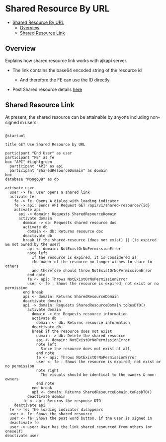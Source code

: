 # Shared Resource By URL

<!-- TOC -->

- [Shared Resource By URL](#shared-resource-by-url)
  - [Overview](#overview)
  - [Shared Resource Link](#shared-resource-link)

<!-- /TOC -->

## Overview
Explains how shared resource link works with ajkapi server.

- The link contains the base64 encoded string of the resource id
  - And therefore the FE can use the ID directly.

- Post Shared resource details [here](./on-click-share-resource.md)

## Shared Resource Link
At present, the shared resource can be attainable by anyone including non-signed in users.

```plantuml

@startuml

title GET Use Shared Resource by URL

participant "End User" as user
participant "FE" as fe
box "API" #Lightgreen
  participant "API" as api
  participant "SharedResourceDomain" as domain
box
database "MongoDB" as db

activate user
  user -> fe: User opens a shared link
  activate fe
    fe -> fe: Opens A dialog with loading indicator
    fe -> api: Sends API Request GET /api/v1/shared-resource/{id}
    activate api
      api -> domain: Requests SharedResourceDomain
      activate domain
        domain -> db: Requests shared resource doc
        activate db
          domain <- db: Returns resource doc
        deactivate db
        break if the shared-resource (does not exist) || (is expired && not owned by the user)
          api <- domain: NotExistOrNoPermissionError
          note left
            If the resource is expired, it is considered as
            the owner of the resource no longer wishes to share to others
            and therefore should throw NotExistOrNoPermissionError
          end note
          fe <- api: Throws NotExistOrNoPermissionError
          user <- fe : Shows the resource is expired, not exist or no permission
        end break
        api <- domain: Returns SharedResourceDomain
        deactivate domain
        api -> domain: Requests SharedResourceDomain.toResDTO()
          activate domain
            domain -> db: Requests resource information
            activate db
              domain <- db: Returns resource information
            deactivate db
            break if the resource does not exist
              domain -> db: Delete the shared resource
              api <- domain: NotExistOrNoPermissionError
              note left
                Since the resource does not exist at all,
              end note
              fe <- api: Throws NotExistOrNoPermissionError
              user <- fe : Shows the resource is expired, not exist or no permission
              note right
                The visuals should be identical to the owners & non-owners
              end note
            end break
            api <- domain: Returns SharedResourceDomain.toResDTO()
          deactivate domain
        fe <- api: Returns the response DTO
    deactivate api
  fe -> fe: The loading indicator disappears
  user <- fe: Shows the shared resource
  user <- fe: Shows the post word button, if the user is signed in
  deactivate fe
  user -> user: User has the link shared resourced from others (or oneself)
deactivate user


```
